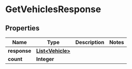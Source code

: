 # GetVehiclesResponse

## Properties
Name | Type | Description | Notes
------------ | ------------- | ------------- | -------------
**response** | [**List&lt;Vehicle&gt;**](Vehicle.md) |  | 
**count** | **Integer** |  | 
